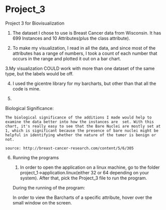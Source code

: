 # Project_3
Project 3 for Biovisualization

1. The dataset I chose to use is Breast Cancer data from Wisconsin. It has 699 Instances and 10 Attributes(plus the class attribute).

2. To make my visualization, I read in all the data, and since most of the attributes has a range of numbers, I took a count of each number that occurs in the range and plotted it out on a bar chart.

3.My visualization COULD work with more than one dataset of the same type, but the labels would be off. 

4. I used the gicentre library for my barcharts, but other than that all the code is mine.

5. 
  Biological Significance:
   
    The biological significance of the additions I made would help to examine the data better into how the instances are  set. With this chart, it's really easy to see that the Bare Nuclei are mostly set at 1, which is significant because the presence of bare nuclei might be helpful in identifying whether the nature of the tumor is benign or not. 
   
    source: http://breast-cancer-research.com/content/5/6/305
    
6. Running the programs

    1. In order to open the application on a linux machine, go to the folder project_1->application.linux(either 32 or 64 depending on your system). After that, pick the Project_3 file to run the program.
    
    During the running of the program:
      
      In order to view the Barcharts of a specific attribute, hover over the small window on the screen.

